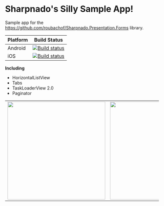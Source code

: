 # Sharpnado's Silly Sample App!

Sample app for the https://github.com/roubachof/Sharpnado.Presentation.Forms library.

| Platform | Build Status                                                                                                                             |
| -------- | ---------------------------------------------------------------------------------------------------------------------------------------- |
| Android  | [![Build status](https://build.appcenter.ms/v0.1/apps/23f44cf3-7656-4932-9d82-f654db6afc82/branches/master/badge)](https://appcenter.ms) |
| iOS      | [![Build status](https://build.appcenter.ms/v0.1/apps/ddd14409-1f42-4521-ae8d-6f9891de2714/branches/master/badge)](https://appcenter.ms) |

**Including**

* HorizontalListView
* Tabs
* TaskLoaderView 2.0
* Paginator

|   |   |
|---|---|
| <img src="https://raw.githubusercontent.com/roubachof/Xamarin-Forms-Practices/master/__Docs__/android_silly_app.gif" width="320"  /> | <img src="https://raw.githubusercontent.com/roubachof/Xamarin-Forms-Practices/master/__Docs__/dark_mode_ios.gif" width="320"  /> |
